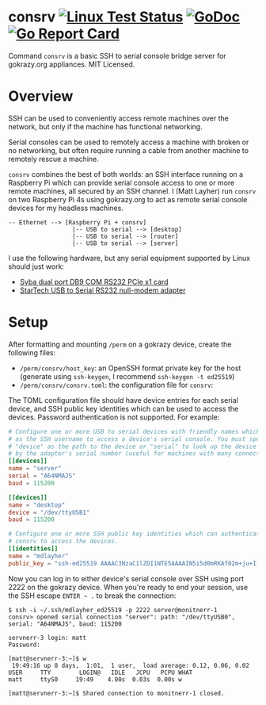 # consrv [![Linux Test Status](https://github.com/mdlayher/consrv/workflows/Linux%20Test/badge.svg)](https://github.com/mdlayher/consrv/actions) [![GoDoc](https://godoc.org/github.com/mdlayher/consrv?status.svg)](https://godoc.org/github.com/mdlayher/consrv) [![Go Report Card](https://goreportcard.com/badge/github.com/mdlayher/consrv)](https://goreportcard.com/report/github.com/mdlayher/consrv)

Command `consrv` is a basic SSH to serial console bridge server for gokrazy.org
appliances. MIT Licensed.

# Overview

SSH can be used to conveniently access remote machines over the network, but
only if the machine has functional networking.

Serial consoles can be used to remotely access a machine with broken or no
networking, but often require running a cable from another machine to remotely
rescue a machine.

`consrv` combines the best of both worlds: an SSH interface running on a
Raspberry Pi which can provide serial console access to one or more remote
machines, all secured by an SSH channel. I (Matt Layher) run `consrv` on two
Raspberry Pi 4s using gokrazy.org to act as remote serial console devices for
my headless machines.

```text
-- Ethernet --> [Raspberry Pi + consrv]
                  |-- USB to serial --> [desktop]
                  |-- USB to serial --> [router]
                  |-- USB to serial --> [server]
```

I use the following hardware, but any serial equipment supported by Linux should
just work:

- [Syba dual port DB9 COM RS232 PCIe x1
  card](https://www.amazon.com/gp/product/B003D3MFHM/)
- [StarTech USB to Serial RS232 null-modem adapter](https://www.amazon.com/gp/product/B008634VJY/)

# Setup

After formatting and mounting `/perm` on a gokrazy device, create the following
files:

- `/perm/consrv/host_key`: an OpenSSH format private key for the host (generate
  using `ssh-keygen`, I recommend `ssh-keygen -t ed25519`)
- `/perm/consrv/consrv.toml`: the configuration file for `consrv`:

The TOML configuration file should have device entries for each serial device,
and SSH public key identities which can be used to access the devices. Password
authentication is not supported. For example:

```toml
# Configure one or more USB to serial devices with friendly names which are used
# as the SSH username to access a device's serial console. You must specify either
# "device" as the path to the device or "serial" to look up the device's path
# by the adapter's serial number (useful for machines with many connections).
[[devices]]
name = "server"
serial = "A64NMAJS"
baud = 115200

[[devices]]
name = "desktop"
device = "/dev/ttyUSB1"
baud = 115200

# Configure one or more SSH public key identities which can authenticate against
# consrv to access the devices.
[[identities]]
name = "mdlayher"
public_key = "ssh-ed25519 AAAAC3NzaC1lZDI1NTE5AAAAIN5i5d0mRKAf02m+ju+I1KrAYw3Ny2IHXy88mgyragBN Matt Layher (mdlayher@gmail.com)"
```

Now you can log in to either device's serial console over SSH using port 2222 on
the gokrazy device. When you're ready to end your session, use the SSH escape
`ENTER ~ .` to break the connection:

```text
$ ssh -i ~/.ssh/mdlayher_ed25519 -p 2222 server@monitnerr-1
consrv> opened serial connection "server": path: "/dev/ttyUSB0", serial: "A64NMAJS", baud: 115200

servnerr-3 login: matt
Password:

[matt@servnerr-3:~]$ w
 19:49:16 up 8 days,  1:01,  1 user,  load average: 0.12, 0.06, 0.02
USER     TTY        LOGIN@   IDLE   JCPU   PCPU WHAT
matt     ttyS0     19:49    4.00s  0.03s  0.00s w

[matt@servnerr-3:~]$ Shared connection to monitnerr-1 closed.
```
